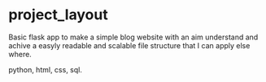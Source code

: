 # project_layout
Basic flask app to make a simple blog website with an aim understand and achive a easyly readable and scalable file structure that I can apply else where.

python, html, css, sql.
